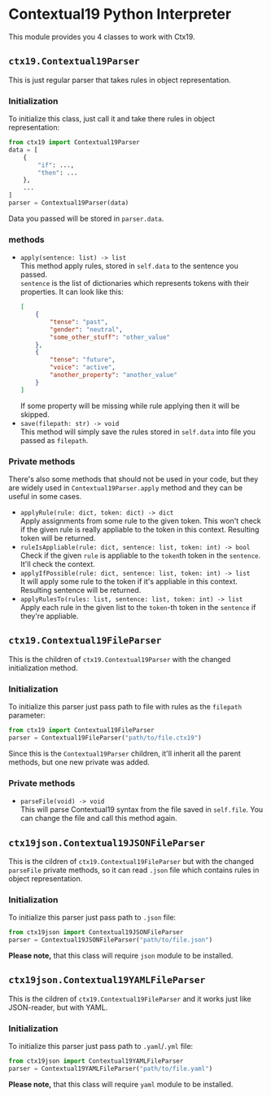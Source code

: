 # Contextual19 Python Interpreter

This module provides you 4 classes to work with Ctx19.

## `ctx19.Contextual19Parser`

This is just regular parser that takes rules in object representation.

### Initialization

To initialize this class, just call it and take there rules in object representation:

```python
from ctx19 import Contextual19Parser
data = [
	{
		"if": ...,
		"then": ...
	},
	...
]
parser = Contextual19Parser(data)
```

Data you passed will be stored in `parser.data`.

### methods

* `apply(sentence: list) -> list`  
	This method apply rules, stored in `self.data` to the sentence you passed.  
	`sentence` is the list of dictionaries which represents tokens with their properties. It can look like this:
	```json
	[
		{
			"tense": "past",
			"gender": "neutral",
			"some_other_stuff": "other_value"
		},
		{
			"tense": "future",
			"voice": "active",
			"another_property": "another_value"
		}
	]
	```
	If some property will be missing while rule applying then it will be skipped.
* `save(filepath: str) -> void`  
	This method will simply save the rules stored in `self.data` into file you passed as `filepath`.

### Private methods

There's also some methods that should not be used in your code, but they are widely used in `Contextual19Parser.apply` method and they can be useful in some cases.

* `applyRule(rule: dict, token: dict) -> dict`  
	Apply assignments from some rule to the given token. This won't check if the given rule is really appliable to the token in this context. Resulting token will be returned.
* `ruleIsAppliable(rule: dict, sentence: list, token: int) -> bool`  
	Check if the given `rule` is appliable to the `token`th token in the `sentence`. It'll check the context.
* `applyIfPossible(rule: dict, sentence: list, token: int) -> list`  
	It will apply some rule to the token if it's appliable in this context. Resulting sentence will be returned.
* `applyRulesTo(rules: list, sentence: list, token: int) -> list`  
	Apply each rule in the given list to the `token`-th token in the `sentence` if they're appliable.

## `ctx19.Contextual19FileParser`

This is the children of `ctx19.Contextual19Parser` with the changed initialization method.

### Initialization

To initialize this parser just pass path to file with rules as the `filepath` parameter:

```python
from ctx19 import Contextual19FileParser
parser = Contextual19FileParser("path/to/file.ctx19")
```

Since this is the `Contextual19Parser` children, it'll inherit all the parent methods, but one new private was added.

### Private methods

* `parseFile(void) -> void`  
	This will parse Contextual19 syntax from the file saved in `self.file`. You can change the file and call this method again.

## `ctx19json.Contextual19JSONFileParser`

This is the cildren of `ctx19.Contextual19FileParser` but with the changed `parseFile` private methods, so it can read `.json` file which contains rules in object representation.

### Initialization

To initialize this parser just pass path to `.json` file:

```python
from ctx19json import Contextual19JSONFileParser
parser = Contextual19JSONFileParser("path/to/file.json")
```

**Please note,** that this class will require `json` module to be installed.

## `ctx19json.Contextual19YAMLFileParser`

This is the cildren of `ctx19.Contextual19FileParser` and it works just like JSON-reader, but with YAML.

### Initialization

To initialize this parser just pass path to `.yaml`/`.yml` file:

```python
from ctx19json import Contextual19YAMLFileParser
parser = Contextual19YAMLFileParser("path/to/file.yaml")
```

**Please note,** that this class will require `yaml` module to be installed.

